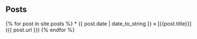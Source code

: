 
## Posts 

{% for post in site.posts %} * 
{{ post.date | date_to_string }} » [{{post.title}}]({{ post.url }}) {% endfor %}

<!--stackedit_data:
eyJoaXN0b3J5IjpbNjM2MTMwNzE4XX0=
-->
